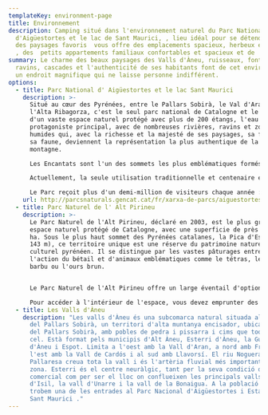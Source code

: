 ```yaml
---
templateKey: environment-page
title: Environnement
description: Camping situé dans l'environnement naturel du Parc National
  d'Aigüestortes et le lac de Sant Maurici, , lieu idéal pour se détendre, jouir
  des paysages favoris  vous offre des emplacements spacieux, herbeux et ombreux
  , des  petits appartements familiaux confortables et spacieux et de  bungalows
summary: Le charme des beaux paysages des Valls d'Àneu, ruisseaux, fontaines,
  ravins, cascades et l'authenticité de ses habitants font de cet environnement
  un endroit magnifique qui ne laisse personne indifférent.
options:
  - title: Parc National d' Aigüestortes et le lac Sant Maurici
    description: >-
      Situé au cœur des Pyrénées, entre le Pallars Sobirà, le Val d'Aran et
      l'Alta Ribagorza, c'est le seul parc national de Catalogne et le centre
      d'un vaste espace naturel protégé avec plus de 200 étangs, l'eau est le
      protagoniste principal, avec de nombreuses rivières, ravins et zones
      humides qui, avec la richesse et la majesté de ses paysages, sa flore et
      sa faune, deviennent la représentation la plus authentique de la haute
      montagne.

      Les Encantats sont l'un des sommets les plus emblématiques formés par des calcaires métamorphisés qui proviennent de la transformation des roches sédimentaires dues aux conditions de température et de pression auxquelles elles ont été soumises par les glaciers.

      Actuellement, la seule utilisation traditionnelle et centenaire est le maintien de l'élevage extensif des bovins locaux de Boí et d'Espot.

      Le Parc reçoit plus d'un demi-million de visiteurs chaque année : l'un de ses principaux objectifs est de rendre l'accès des personnes compatible avec la pleine conservation de toutes ses valeurs naturelles. Cet objectif est impossible à atteindre sans l'implication effective de tous les visiteurs. Par conséquent, votre collaboration et votre respect des règles de protection établies sont très importants.
    url: http://parcsnaturals.gencat.cat/fr/xarxa-de-parcs/aiguestortes/inici/index.html
  - title: Parc Naturel de l' Alt Pirineu
    description: >-
      Le Parc Naturel de l'Alt Pirineu, déclaré en 2003, est le plus grand
      espace naturel protégé de Catalogne, avec une superficie de près de 80 000
      ha. Sous le plus haut sommet des Pyrénées catalanes, la Pica d'Estats (3
      143 m), ce territoire unique est une réserve du patrimoine naturel et
      culturel pyrénéen. Il se distingue par les vastes pâturages entretenus par
      l'action du bétail et d'animaux emblématiques comme le tétras, le gypaète
      barbu ou l'ours brun.


      Le Parc Naturel de l'Alt Pirineu offre un large éventail d'options écotouristiques tout au long de l'année :     découvrir de magnifiques lacs de haute montagne, profiter de l'éclat de la floraison printanière ou des couleurs de l'automne en vous promenant sur des sentiers historiques, visiter des musées qui présentent  la vie actuelle et passée des habitants d'un territoire de montagne, respirer la solitude des montagnes hivernales à travers une promenade en raquettes, ou profiter de vues panoramiques spectaculaires depuis un belvédère.

      Pour accéder à l'intérieur de l'espace, vous devez emprunter des routes de montagne ou des pistes forestières non goudronnées, pour lesquelles vous devez utiliser un véhicule privé (de préférence avec un châssis haut) ou, si les transports en commun sont préférés, des taxis tout-terrain locaux. Alternativement, il est recommandé d'accéder au parc à pied ou en VTT, en utilisant le vaste réseau routier existant qui commence souvent dans les villages environnants.
  - title: Les Valls d'Àneu
    description: "Les valls d'Àneu és una subcomarca natural situada al nord-oest
      del Pallars Sobirà, un territori d'alta muntanya encisador, ubicat al nord
      del Pallars Sobirà, amb pobles de pedra i pissarra i cims que toquen el
      cel. Està format pels municipis d'Alt Àneu, Esterri d'Àneu, la Guingueta
      d'Àneu i Espot. Limita a l'oest amb la Vall d'Aran, a nord amb França, a
      l'est amb la Vall de Cardós i al sud amb Llavorsí. El riu Noguera
      Pallaresa creua tota la vall i és l'artèria fluvial més important de la
      zona. Esterri és el centre neuràlgic, tant per la seva condició de nucli
      comercial com per ser el lloc on conflueixen les principals valls: la vall
      d'Isil, la vall d'Unarre i la vall de la Bonaigua. A la població d'Espot
      trobem una de les entrades al Parc Nacional d'Aigüestortes i Estany de
      Sant Maurici ."
---
```


